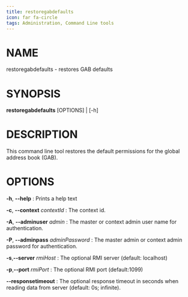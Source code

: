 ```yaml
---
title: restoregabdefaults
icon: far fa-circle
tags: Administration, Command Line tools
---
```


# NAME

restoregabdefaults - restores GAB defaults

# SYNOPSIS

**restoregabdefaults** [OPTIONS] | [-h]

# DESCRIPTION

This command line tool restores the default permissions for the global address book (GAB).

# OPTIONS

**-h**, **--help**
: Prints a help text

**-c**, **--context** *contextId*
: The context id.

**-A**, **--adminuser** *admin*
: The master or context admin user name for authentication.

**-P**, **--adminpass** *adminPassword*
: The master admin or context admin password for authentication.

**-s**,**--server** *rmiHost*
: The optional RMI server (default: localhost)

**-p**,**--port** *rmiPort*
: The optional RMI port (default:1099)

**--responsetimeout**
: The optional response timeout in seconds when reading data from server (default: 0s; infinite).